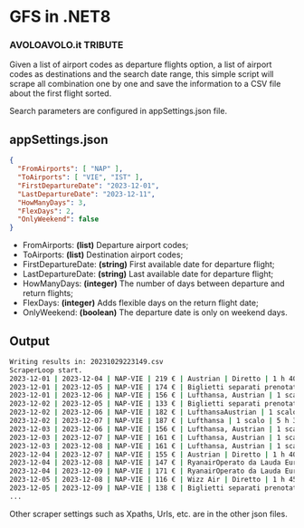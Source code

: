 # GFS in .NET8

### AVOLOAVOLO.it TRIBUTE

Given a list of airport codes as departure flights option, a list of airport codes as destinations and the search date range, this simple script will scrape all combination one by one and save the information to a CSV file about the first flight sorted.

Search parameters are configured in appSettings.json file.

## appSettings.json 

```json
{
  "FromAirports": [ "NAP" ],
  "ToAirports": [ "VIE", "IST" ],
  "FirstDepartureDate": "2023-12-01",
  "LastDepartureDate": "2023-12-11",
  "HowManyDays": 3,
  "FlexDays": 2,
  "OnlyWeekend": false
}
```

- FromAirports: **(list)** Departure airport codes;
- ToAirports: **(list)** Destination airport codes;
- FirstDepartureDate: **(string)** First available date for departure flight;
- LastDepartureDate: **(string)** Last available date for departure flight; 
- HowManyDays: **(integer)** The number of days between departure and return flights;
- FlexDays: **(integer)** Adds flexible days on the return flight date;
- OnlyWeekend: **(boolean)** The departure date is only on weekend days.

## Output

```cmd
Writing results in: 20231029223149.csv
ScraperLoop start.
2023-12-01 | 2023-12-04 | NAP-VIE | 219 € | Austrian | Diretto | 1 h 40 min
2023-12-01 | 2023-12-05 | NAP-VIE | 174 € | Biglietti separati prenotati insieme | 1 scalo | 4 h
2023-12-01 | 2023-12-06 | NAP-VIE | 156 € | Lufthansa, Austrian | 1 scalo | 4 h 25 min
2023-12-02 | 2023-12-05 | NAP-VIE | 133 € | Biglietti separati prenotati insieme | Diretto | 1 h 45 min
2023-12-02 | 2023-12-06 | NAP-VIE | 182 € | LufthansaAustrian | 1 scalo | 5 h 30 min
2023-12-02 | 2023-12-07 | NAP-VIE | 187 € | Lufthansa | 1 scalo | 5 h 30 min
2023-12-03 | 2023-12-06 | NAP-VIE | 156 € | Lufthansa, Austrian | 1 scalo | 4 h 25 min
2023-12-03 | 2023-12-07 | NAP-VIE | 161 € | Lufthansa, Austrian | 1 scalo | 4 h 25 min
2023-12-03 | 2023-12-08 | NAP-VIE | 161 € | Lufthansa, Austrian | 1 scalo | 4 h 25 min
2023-12-04 | 2023-12-07 | NAP-VIE | 155 € | Austrian | Diretto | 1 h 40 min
2023-12-04 | 2023-12-08 | NAP-VIE | 147 € | RyanairOperato da Lauda Europe | Diretto | 1 h 45 min
2023-12-04 | 2023-12-09 | NAP-VIE | 171 € | RyanairOperato da Lauda Europe | Diretto | 1 h 45 min
2023-12-05 | 2023-12-08 | NAP-VIE | 116 € | Wizz Air | Diretto | 1 h 45 min
2023-12-05 | 2023-12-09 | NAP-VIE | 138 € | Biglietti separati prenotati insieme | Diretto | 1 h 45 min
...
```

Other scraper settings such as Xpaths, Urls, etc. are in the other json files.
